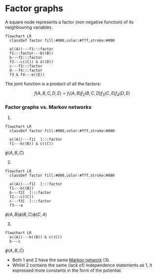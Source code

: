 # Factor graphs

A square node represents a factor (non negative function) of its neighbouring
variables.

```mermaid
flowchart LR
  classDef factor fill:#000,color:#fff,stroke:#000

  a((A))---f1:::factor
  f1:::factor---b((B))
  b---f2:::factor
  f2---c((C)) & d((D))
  c---f3:::factor
  d---f4:::factor
  f3 & f4---e((E))
```

The joint function is a product of all the factors:

$$
f(A, B, C, D, E) = f_1(A, B)f_2(B, C, D)f_3(C, E)f_4(D, E)
$$


### Factor graphs vs. Markov networks

1.
```mermaid
flowchart LR
  classDef factor fill:#000,color:#fff,stroke:#000

  a((A))---f1[  ]:::factor
  f1---b((B)) & c((C))
```
$\phi(A, B, C)$

2.
```mermaid
flowchart LR
  classDef factor fill:#000,color:#fff,stroke:#000

  a((A))---f1[  ]:::factor
  f1---b((B))
  b---f2[  ]:::factor
  f2---c((C))
  c---f3[  ]:::factor
  f3---a
```
$\phi(A, B)\phi(B, C)\phi(C, A)$

3.
```mermaid
flowchart LR
  a((A))---b((B)) & c((C))
  b---c
```
$\phi(A, B, C)$

* Both 1 and 2 have the same [Markov network](202210201118.md) (3).
* Whilst 2 contains the same (lack of) independence statements as 1, it
expressed more constants in the form of the potential.
